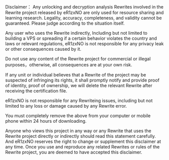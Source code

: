 Disclaimer：
Any unlocking and decryption analysis Rewrites involved in the Rewrite project released by eR1zxNO are only used for resource sharing and learning research. Legality, accuracy, completeness, and validity cannot be guaranteed. Please judge according to the situation itself.

Any user who uses the Rewrite indirectly, Including but not limited to building a VPS or spreading if a certain behavior violates the country and laws or relevant regulations, eR1zxNO is not responsible for any privacy leak or other consequences caused by it.

Do not use any content of the Rewrite project for commercial or illegal purposes，otherwise, all consequences are at your own risk.

If any unit or individual believes that a Rewrite of the project may be suspected of infringing its rights, it shall promptly notify and provide proof of identity, proof of ownership, we will delete the relevant Rewrite after receiving the certification file.

eR1zxNO is not responsible for any Rewriteing issues, including but not limited to any loss or damage caused by any Rewrite error.

You must completely remove the above from your computer or mobile phone within 24 hours of downloading.

Anyone who views this project in any way or any Rewrite that uses the Rewrite project directly or indirectly should read this statement carefully. And eR1zxNO reserves the right to change or supplement this disclaimer at any time. Once you use and reproduce any related Rewrites or rules of the Rewrite project, you are deemed to have accepted this disclaimer.
